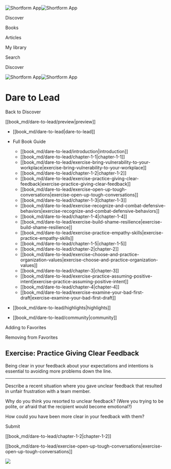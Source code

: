 ![Shortform App](/img/logo.36a2399e.svg)![Shortform App](/img/logo-dark.70c1b072.svg)

Discover

Books

Articles

My library

Search

Discover

![Shortform App](/img/logo.36a2399e.svg)![Shortform App](/img/logo-dark.70c1b072.svg)

# Dare to Lead

Back to Discover

[[book_md/dare-to-lead/preview|preview]]

  * [[book_md/dare-to-lead|dare-to-lead]]
  * Full Book Guide

    * [[book_md/dare-to-lead/introduction|introduction]]
    * [[book_md/dare-to-lead/chapter-1-1|chapter-1-1]]
    * [[book_md/dare-to-lead/exercise-bring-vulnerability-to-your-workplace|exercise-bring-vulnerability-to-your-workplace]]
    * [[book_md/dare-to-lead/chapter-1-2|chapter-1-2]]
    * [[book_md/dare-to-lead/exercise-practice-giving-clear-feedback|exercise-practice-giving-clear-feedback]]
    * [[book_md/dare-to-lead/exercise-open-up-tough-conversations|exercise-open-up-tough-conversations]]
    * [[book_md/dare-to-lead/chapter-1-3|chapter-1-3]]
    * [[book_md/dare-to-lead/exercise-recognize-and-combat-defensive-behaviors|exercise-recognize-and-combat-defensive-behaviors]]
    * [[book_md/dare-to-lead/chapter-1-4|chapter-1-4]]
    * [[book_md/dare-to-lead/exercise-build-shame-resilience|exercise-build-shame-resilience]]
    * [[book_md/dare-to-lead/exercise-practice-empathy-skills|exercise-practice-empathy-skills]]
    * [[book_md/dare-to-lead/chapter-1-5|chapter-1-5]]
    * [[book_md/dare-to-lead/chapter-2|chapter-2]]
    * [[book_md/dare-to-lead/exercise-choose-and-practice-organization-values|exercise-choose-and-practice-organization-values]]
    * [[book_md/dare-to-lead/chapter-3|chapter-3]]
    * [[book_md/dare-to-lead/exercise-practice-assuming-positive-intent|exercise-practice-assuming-positive-intent]]
    * [[book_md/dare-to-lead/chapter-4|chapter-4]]
    * [[book_md/dare-to-lead/exercise-examine-your-bad-first-draft|exercise-examine-your-bad-first-draft]]
  * [[book_md/dare-to-lead/highlights|highlights]]
  * [[book_md/dare-to-lead/community|community]]



Adding to Favorites 

Removing from Favorites 

## Exercise: Practice Giving Clear Feedback

Being clear in your feedback about your expectations and intentions is essential to avoiding more problems down the line.

* * *

Describe a recent situation where you gave unclear feedback that resulted in unfair frustration with a team member.

Why do you think you resorted to unclear feedback? (Were you trying to be polite, or afraid that the recipient would become emotional?)

How could you have been more clear in your feedback with them?

Submit 

[[book_md/dare-to-lead/chapter-1-2|chapter-1-2]]

[[book_md/dare-to-lead/exercise-open-up-tough-conversations|exercise-open-up-tough-conversations]]

![](https://bat.bing.com/action/0?ti=56018282&Ver=2&mid=e203e35e-926e-4cf6-9198-92cca87db4c5&sid=49fff5b0636c11eeb9c611038afc8668&vid=4a005010636c11ee80c703d4c4a7acd5&vids=0&msclkid=N&pi=0&lg=en-US&sw=800&sh=600&sc=24&nwd=1&tl=Shortform%20%7C%20Dare%20to%20Lead&p=https%3A%2F%2Fwww.shortform.com%2Fapp%2Fbook%2Fdare-to-lead%2Fexercise-practice-giving-clear-feedback&r=&lt=431&evt=pageLoad&sv=1&rn=319675)
